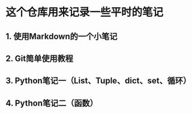 # 这个仓库用来记录一些平时的笔记
## 1. 使用Markdown的一个小笔记
## 2. Git简单使用教程
## 3. Python笔记一（List、Tuple、dict、set、循环）
## 4. Python笔记二（函数）